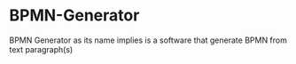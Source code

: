 # BPMN-Generator
BPMN Generator as its name implies is a software that generate BPMN from text paragraph(s)
